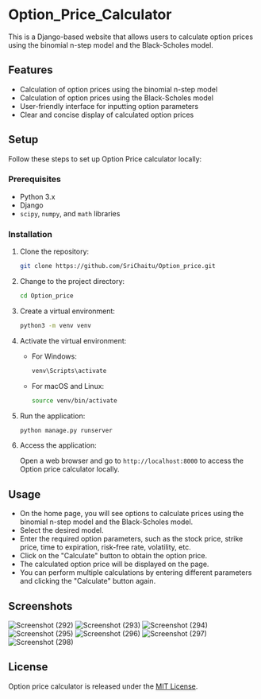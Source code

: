 # Option_Price_Calculator
This is a Django-based website that allows users to calculate option prices using the binomial n-step model and the Black-Scholes model.

## Features

- Calculation of option prices using the binomial n-step model
- Calculation of option prices using the Black-Scholes model
- User-friendly interface for inputting option parameters
- Clear and concise display of calculated option prices

## Setup

Follow these steps to set up Option Price calculator locally:

### Prerequisites

- Python 3.x
- Django
- `scipy`, `numpy`, and `math` libraries

### Installation

1. Clone the repository:

   ```bash
   git clone https://github.com/SriChaitu/Option_price.git
   ```

2. Change to the project directory:

   ```bash
   cd Option_price
   ```

3. Create a virtual environment:

   ```bash
   python3 -m venv venv
   ```

4. Activate the virtual environment:

   - For Windows:

     ```bash
     venv\Scripts\activate
     ```

   - For macOS and Linux:

     ```bash
     source venv/bin/activate
     ```

5. Run the application:

   ```bash
   python manage.py runserver
   ```

6. Access the application:

   Open a web browser and go to `http://localhost:8000` to access the Option price calculator locally.

## Usage

- On the home page, you will see options to calculate prices using the binomial n-step model and the Black-Scholes model.
- Select the desired model.
- Enter the required option parameters, such as the stock price, strike price, time to expiration, risk-free rate, volatility, etc.
- Click on the "Calculate" button to obtain the option price.
- The calculated option price will be displayed on the page.
- You can perform multiple calculations by entering different parameters and clicking the "Calculate" button again.


## Screenshots
![Screenshot (292)](https://github.com/SriChaitu/Option_price/assets/95231920/8926cac9-464b-4562-9b41-da3737edd463)
![Screenshot (293)](https://github.com/SriChaitu/Option_price/assets/95231920/cda55cd6-2267-4ff2-bdf4-8ac8fc273ea3)
![Screenshot (294)](https://github.com/SriChaitu/Option_price/assets/95231920/60605975-418e-4f18-a521-9309fa344d27)
![Screenshot (295)](https://github.com/SriChaitu/Option_price/assets/95231920/2c16f3a7-6279-4466-a2d8-937d225ce1d0)
![Screenshot (296)](https://github.com/SriChaitu/Option_price/assets/95231920/cd612703-975a-4e08-8473-18b4663cec37)
![Screenshot (297)](https://github.com/SriChaitu/Option_price/assets/95231920/ad1f3cd1-a5bd-425f-a815-624de7caae60)
![Screenshot (298)](https://github.com/SriChaitu/Option_price/assets/95231920/b1245079-92c5-41c1-8a4e-a248afffb4d3)


## License

Option price calculator is released under the [MIT License](LICENSE).
